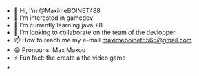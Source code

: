 - 👋 Hi, I’m @MaximeBOINET488
- 👀 I’m interested in gamedev
- 🌱 I’m currently learning java +8
- 💞️ I’m looking to collaborate on the team of the devlopper
- 📫 How to reach me my e-mail maximeboinet5565@gmail.com
- 😄 Pronouns: Max Maxou
- ⚡ Fun fact: the create a the video game
- 

<!---
MaximeBOINET488/MaximeBOINET488 is a ✨ special ✨ repository because its `README.md` (this file) appears on your GitHub profile.
You can click the Preview link to take a look at your changes.
--->
